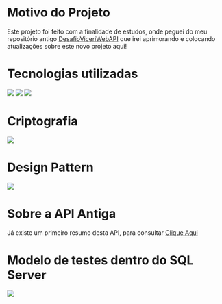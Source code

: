 # Motivo do Projeto
Este projeto foi feito com a finalidade de estudos, onde peguei do meu repositório antigo <a href="https://github.com/H4x0rModdz/DesafioViceriWebApi">DesafioViceriWebAPI</a> que irei aprimorando e colocando atualizações sobre este novo projeto aqui!


# Tecnologias utilizadas
<img src="https://img.shields.io/badge/C%23-239120?style=for-the-badge&logo=c-sharp&logoColor=white">
<img src="https://img.shields.io/badge/.NET-5C2D91?style=for-the-badge&logo=.net&logoColor=white">
<img src="https://img.shields.io/badge/Microsoft_SQL_Server-CC2927?style=for-the-badge&logo=microsoft-sql-server&logoColor=white">


# Criptografia
<img src="https://i.ibb.co/rFRwztf/image-2022-08-12-110746385.png">

# Design Pattern
<img src="https://i.ibb.co/NNTWRQm/Screenshot-4.png">

# Sobre a API Antiga
Já existe um primeiro resumo desta API, para consultar <a href="https://github.com/H4x0rModdz/DesafioViceriWebApi#readme">Clique Aqui</a>

# Modelo de testes dentro do SQL Server
<img src="https://i.ibb.co/LtHVssw/Screenshot-2.png">
